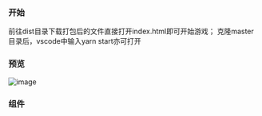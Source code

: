 ### 开始
  前往dist目录下载打包后的文件直接打开index.html即可开始游戏；
  克隆master目录后，vscode中输入yarn start亦可打开
  
### 预览
![image](https://user-images.githubusercontent.com/47128435/224918280-be8614ea-9b04-4f4c-bc2f-35d428541bf3.png)

### 组件
	

